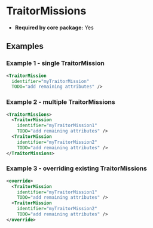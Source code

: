 # TraitorMissions

- **Required by core package:** Yes

## Examples

### Example 1 - single TraitorMission

```xml
<TraitorMission
  identifier="myTraitorMission"
  TODO="add remaining attributes" />
```

### Example 2 - multiple TraitorMissions

```xml
<TraitorMissions>
  <TraitorMission
    identifier="myTraitorMission1"
    TODO="add remaining attributes" />
  <TraitorMission
    identifier="myTraitorMission2"
    TODO="add remaining attributes" />
</TraitorMissions>
```

### Example 3 - overriding existing TraitorMissions

```xml
<override>
  <TraitorMission
    identifier="myTraitorMission1"
    TODO="add remaining attributes" />
  <TraitorMission
    identifier="myTraitorMission2"
    TODO="add remaining attributes" />
</override>
```

